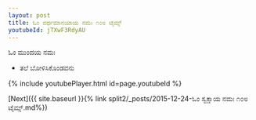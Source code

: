 ```yaml
---
layout: post
title: ಓಂ ವರ್ಧಮಾನಯಾಯ ನಮಃ ೧೦೮ ಟೈಮ್ಸ್
youtubeId: jTXwF3RdyAU
---
```

 
 
 ಓಂ ಮುಂದಯ ನಮಃ  
 
 -  ತಲೆ ಬೋಳಿಸಿಕೊಂಡವನು 
 
  
 
  
 
 
 
 
 
 


{% include youtubePlayer.html id=page.youtubeId %}
 
[Next]({{ site.baseurl }}{% link  split2/_posts/2015-12-24-ಓಂ ಸ್ವಕ್ಷಾಯ ನಮಃ ೧೦೮ ಟೈಮ್ಸ್.md%})
 
